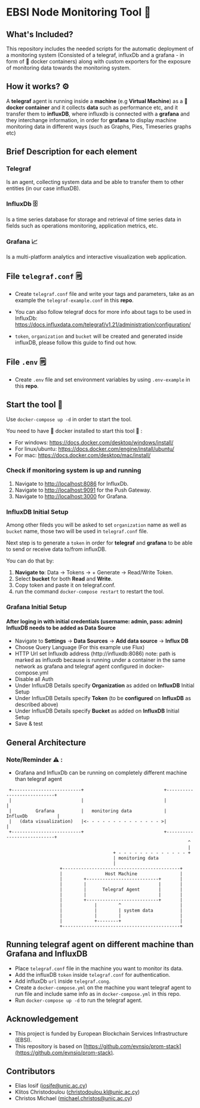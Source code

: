 # EBSI Node Monitoring Tool :link:

## What's Included?

This repository includes the needed scripts for the automatic deployment of a monitoring system (Consisted of a telegraf, influxDb and a grafana - in form of :whale: docker containers) along with custom exporters for the exposure of monitoring data towards the monitoring system.

## How it works? :gear:

A **telegraf** agent is running inside a **machine** (e.g **Virtual Machine**) as a **:whale: docker container** and it collects **data** such as performance etc, and it transfer them to **influxDB**, where influxdb is connected with a **grafana** and they interchange information, in order for **grafana** to display machine monitoring data in different ways (such as Graphs, Pies, Timeseries graphs etc)

## Brief Description for each element

### Telegraf

Is an agent, collecting system data and be able to transfer them to other entities (in our case influxDB).

### InfluxDb :file_cabinet:

Is a time series database for storage and retrieval of time series data in fields such as operations monitoring, application metrics, etc.

### Grafana :chart_with_upwards_trend:

Is a multi-platform analytics and interactive visualization web application.

## File `telegraf.conf` :spiral_notepad:

- Create `telegraf.conf` file and write your tags and parameters, take as an example the `telegraf-example.conf` in this **repo**.

- You can also follow telegraf docs for more info about tags to be used in InfluxDb: https://docs.influxdata.com/telegraf/v1.21/administration/configuration/

- `token`, `organization` and `bucket` will be created and generated inside influxDB, please follow this guide to find out how.

## File `.env` :spiral_notepad:

- Create `.env` file and set environment variables by using `.env-example` in this **repo**.

## Start the tool :rocket:

Use `docker-compose up -d` in order to start the tool.

You need to have :whale: docker installed to start this tool :whale: :

- For windows: https://docs.docker.com/desktop/windows/install/
- For linux/ubuntu: https://docs.docker.com/engine/install/ubuntu/
- For mac: https://docs.docker.com/desktop/mac/install/

### Check if monitoring system is up and running

1. Navigate to [http://localhost:8086]() for InfluxDb.
2. Navigate to [http://localhost:9091]() for the Push Gateway.
3. Navigate to [http://localhost:3000]() for Grafana.

### InfluxDB Initial Setup

Among other fileds you will be asked to set `organization` name as well as `bucket` name, those two will be used in `telegraf.conf` file.

Next step is to generate a `token` in order for **telegraf** and **grafana** to be able to send or receive data to/from influxDB.

You can do that by:

1. **Navigate to**: Data -> Tokens -> + Generate -> Read/Write Token.
2. Select **bucket** for both **Read** and **Write**.
3. Copy token and paste it on telegraf.conf.
4. run the command `docker-compose restart` to restart the tool.

### Grafana Initial Setup

#### After loging in with initial credentials (username: admin, pass: admin) InfluxDB needs to be added as Data Source

- Navigate to **Settings** -> **Data Sources** -> **Add data source** -> **Influx DB**
- Choose Query Language (For this example use Flux)
- HTTP Url set Influxdb address (http://influxdb:8086) note: path is marked as influxdb because is running under a container in the same network as grafana and telegraf agent configured in docker-compose.yml
- Disable all Auth
- Under InfluxDB Details specify **Organization** as added on **InfluxDB** Initial Setup
- Under InfluxDB Details specify **Token** (to be **configured** on **InfluxDB** as described above)
- Under InfluxDB Details specify **Bucket** as added on **InfluxDB** Initial Setup
- Save & test

## General Architecture

### Note/Reminder :warning: : 
* Grafana and InfluxDb can be running on completely different machine than telegraf agent
```
 +--------------------------+                              +----------------------------+
 |                          |                              |                            |
 |         Grafana          |   monitoring data            |         InfluxDb           |
 |   (data visualization)   |<- - - - - - - - - - - - - - >|                            |
 +--------------------------+                              +----------------------------+
                                                                    ^
                                                                    |
                                        + - - - - - - - - - - - - - +
                                        | monitoring data
                                        |
                    +--------------------------------------------+
                    |                Host Machine                |
                    |        +---------------------------+       |
                    |        |                           |       |
                    |        |      Telegraf Agent       |       |
                    |        |                           |       |
                    |        +---------------------------+       |
                    |            |        ^                      |
                    |            |        | system data          |
                    |            |        |                      |
                    |            +--------+                      |
                    +--------------------------------------------+
```

## Running **telegraf agent** on different machine than Grafana and InfluxDB
- Place `telegraf.conf` file in the machine you want to monitor its data. 
- Add the influxDB `token` inside `telegraf.conf` for authentication. 
- Add influxDb `url` inside `telegraf.cong`.
- Create a `docker-compose.yml` on the machine you want telegraf agent to run file and include same info as in `docker-compose.yml` in this repo.
- Run `docker-compose up -d` to run the telegraf agent.


## Acknowledgement

- This project is funded by European Blockchain Services Infrastructure (EBSI).
- This repository is based on [https://github.com/evnsio/prom-stack](https://github.com/evnsio/prom-stack).

## Contributors

- Elias Iosif (iosife@unic.ac.cy)
- Klitos Christodoulou (christodoulou.kl@unic.ac.cy)
- Christos Michael (michael.christos@unic.ac.cy)
